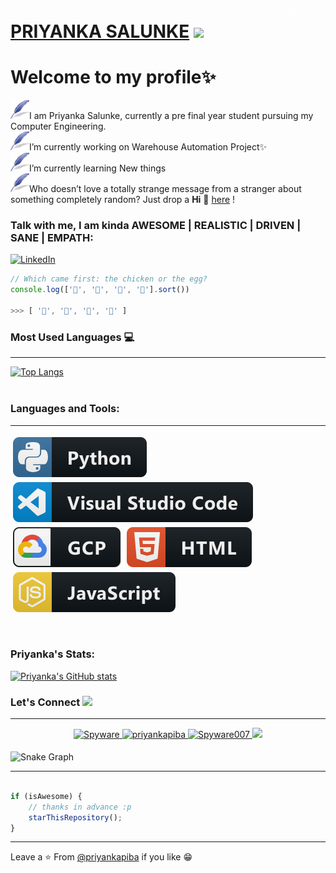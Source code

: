 # ![](https://github.com/Akash-Salvi/Akash-Salvi/blob/master/Hello(1).gif)[PRIYANKA SALUNKE](https://github.com/priyankapiba) <img src="https://raw.githubusercontent.com/MartinHeinz/MartinHeinz/master/wave.gif" width="30px">


# Welcome to my profile✨

  <img src="https://github.com/priyankapiba/priyankapiba/blob/main/feather1.png" width="30" height="30">I am Priyanka Salunke, currently a pre final year student pursuing my Computer Engineering.<br />
  <img src="https://github.com/priyankapiba/priyankapiba/blob/main/feather1.png" width="30" height="30">I’m currently working on Warehouse Automation Project✨
<br />
  <img src="https://github.com/priyankapiba/priyankapiba/blob/main/feather1.png" width="30" height="30">I’m currently learning New things<br />
  <img src="https://github.com/priyankapiba/priyankapiba/blob/main/feather1.png" width="30" height="30">Who doesn’t love a totally strange message from a stranger about something completely random? Just drop a **Hi** 👋 [here](https://www.linkedin.com/in/priyankasalunke/) ! <br />


 
 ### Talk with me, I am kinda AWESOME | REALISTIC | DRIVEN | SANE | EMPATH:
[![LinkedIn](https://img.shields.io/badge/-LINKEDIN-0077B5?style=for-the-badge&logo=linkedin&logoColor=white)](https://www.linkedin.com/in/priyankasalunke/)
<br>
```javascript
// Which came first: the chicken or the egg?
console.log(['🥚', '🐣', '🐥', '🐔'].sort())

>>> [ '🐔', '🐣', '🐥', '🥚' ]
```
### Most Used Languages 💻
---
[![Top Langs](https://github-readme-stats.vercel.app/api/top-langs/?username=priyankapiba&layout=compact&theme=midnight-purple)](https://github.com/priyankapiba)
<br />
<br />

### Languages and Tools:
---
<img src="https://raw.githubusercontent.com/8bithemant/8bithemant/master/svg/dev/languages/python.svg" alt="Twitter" style="vertical-align:top; margin:4px"><img src="https://raw.githubusercontent.com/8bithemant/8bithemant/master/svg/dev/tools/visualstudio_code.svg" alt="Twitter" style="vertical-align:top; margin:4px"><img src="https://raw.githubusercontent.com/8bithemant/8bithemant/master/svg/dev/services/gcp.svg" alt="Twitter" style="vertical-align:top; margin:4px"><img src="https://raw.githubusercontent.com/8bithemant/8bithemant/master/svg/dev/languages/html.svg" alt="Twitter" style="vertical-align:top; margin:4px"><img src="https://raw.githubusercontent.com/8bithemant/8bithemant/master/svg/dev/languages/js.svg" alt="Twitter" style="vertical-align:top; margin:4px">

<br />

### Priyanka's Stats:

  [![Priyanka's GitHub stats](https://github-readme-stats.vercel.app/api?username=priyankapiba&hide=prs&count_private=true&&show_icons=true&show_owner=true&&theme=radical&include_all_commits=true)](https://github.com/anuraghazra/github-readme-stats)

### Let's Connect <img src="https://raw.githubusercontent.com/ShahriarShafin/ShahriarShafin/main/Assets/handshake.gif" height="32px">
---

<div align="center">
 <a href="https://www.linkedin.com/in/priyankasalunke/" target="_blank">
<img src=https://img.shields.io/badge/linkedin-%231E77B5.svg?&style=for-the-badge&logo=linkedin&logoColor=white alt=Spyware linkedin style="margin-bottom: 5px;" />
</a>
  
 <a href="https://github.com/priyankapiba" target="_blank">
<img src=https://img.shields.io/badge/GitHub-100000?style=for-the-badge&logo=github&logoColor=white alt=priyankapiba GitHub style="margin-bottom: 5px;" />
</a>
  
 <a href="https://twitter.com/Priyank74546269" target="_blank">
<img src=https://img.shields.io/badge/twitter-%2300acee.svg?&style=for-the-badge&logo=twitter&logoColor=white alt=Spyware007 twitter style="margin-bottom: 5px;" />
</a>

<a href="mailto:priyankasalunkeofficial@gmail.com" target="_blank">
<img src="https://img.shields.io/badge/Gmail-D14836?style=for-the-badge&logo=gmail&logoColor=white" />
</a>
 
</div>



![Snake Graph](https://github.com/Spyware007/Spyware007/blob/main/github-user-contribution%20(1).svg)

---
```javascript

if (isAwesome) {
    // thanks in advance :p
    starThisRepository();
}

```
---
Leave a ⭐️ From [@priyankapiba](https://github.com/priyankapiba/priyankapiba) if you like 😁
 
 
 
